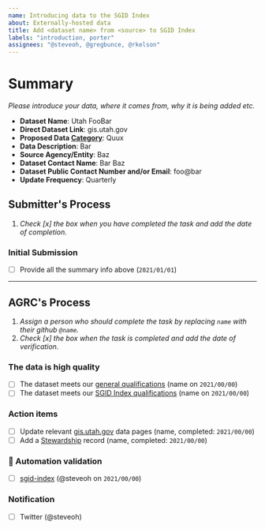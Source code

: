 ```yaml
---
name: Introducing data to the SGID Index
about: Externally-hosted data
title: Add <dataset name> from <source> to SGID Index
labels: "introduction, porter"
assignees: "@steveoh, @gregbunce, @rkelson"
---
```


# Summary

_Please introduce your data, where it comes from, why it is being added etc._

- **Dataset Name**: Utah FooBar
- **Direct Dataset Link**: gis.utah.gov
- **Proposed Data [Category](https://gis.utah.gov/data/#data-categories)**: Quux
- **Data Description**: Bar
- **Source Agency/Entity**: Baz
- **Dataset Contact Name**: Bar Baz
- **Dataset Public Contact Number and/or Email**: foo@bar
- **Update Frequency**: Quarterly

## Submitter's Process

1. _Check [x] the box when you have completed the task and add the date of completion._

### Initial Submission

- [ ] Provide all the summary info above (`2021/01/01`)

---

## AGRC's Process

1. _Assign a person who should complete the task by replacing `name` with their github `@name`._
1. _Check [x] the box when the task is completed and add the date of verification._

### The data is high quality

- [ ] The dataset meets our [general qualifications](https://gis.utah.gov/about/policy/sgid#general-qualifications) (name on `2021/00/00`)
- [ ] The dataset meets our [SGID Index qualifications](https://gis.utah.gov/about/policy/sgid#sgid-index-qualifications) (name on `2021/00/00`)

### Action items

- [ ] Update relevant [gis.utah.gov](https://gis.utah.gov/data) data pages (name, completed: `2021/00/00`)
- [ ] Add a [Stewardship](https://docs.google.com/spreadsheets/d/11ASS7LnxgpnD0jN4utzklREgMf1pcvYjcXcIcESHweQ/edit#gid=1) record (name, completed: `2021/00/00`)

### :robot: Automation validation

- [ ] [sgid-index](https://gis.utah.gov/data/sgid-index) (@steveoh on `2021/00/00`)

### Notification

- [ ] Twitter (@steveoh)
